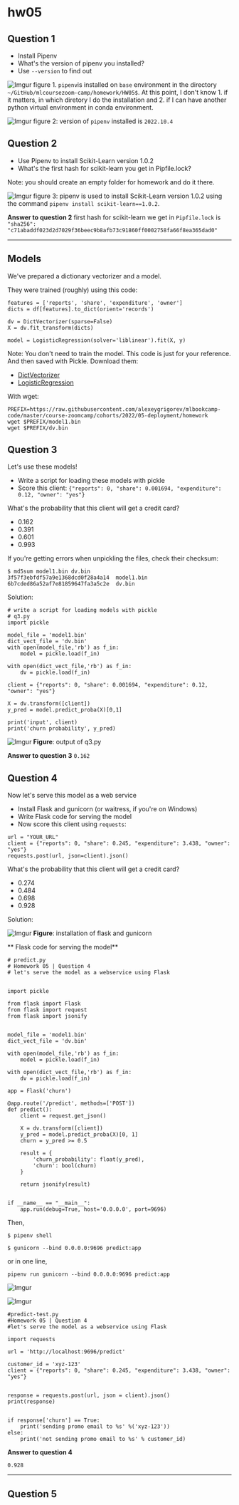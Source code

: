 # hw05

## Question 1

* Install Pipenv
* What's the version of pipenv you installed?
* Use `--version` to find out

![Imgur](https://i.imgur.com/DTRi60e.png)
figure 1. `pipenv`is installed on `base` environment in the directory `~/GitHub/mlcoursezoom-camp/homework/HW05$`. At this point, I don't know 1. if it matters, in which diretory I do the installation and 2. if I can have another python virtual environment in conda environment.

![Imgur](https://i.imgur.com/8iYJHtX.png)
 figure 2: version of `pipenv` installed is `2022.10.4`
 
## Question 2

* Use Pipenv to install Scikit-Learn version 1.0.2
* What's the first hash for scikit-learn you get in Pipfile.lock?

Note: you should create an empty folder for homework and do it there.

![Imgur](https://i.imgur.com/xRzo7jp.png)
figure 3: pipenv is used to install Scikit-Learn version 1.0.2 using the command `pipenv install scikit-learn==1.0.2`.

**Answer to question 2**
first hash for scikit-learn we get in `Pipfile.lock` is `"sha256": "c71abaddf023d2d7029f36beec9b8afb73c91860ff0002758fa66f8ea365dad0"`
***

## Models
We've prepared a dictionary vectorizer and a model.

They were trained (roughly) using this code:

```
features = ['reports', 'share', 'expenditure', 'owner']
dicts = df[features].to_dict(orient='records')

dv = DictVectorizer(sparse=False)
X = dv.fit_transform(dicts)

model = LogisticRegression(solver='liblinear').fit(X, y)
```

Note: You don't need to train the model. This code is just for your reference.
And then saved with Pickle. Download them:

* [DictVectorizer](https://github.com/alexeygrigorev/mlbookcamp-code/blob/master/course-zoomcamp/cohorts/2022/05-deployment/homework/dv.bin?raw=true)
* [LogisticRegression](https://github.com/alexeygrigorev/mlbookcamp-code/blob/master/course-zoomcamp/cohorts/2022/05-deployment/homework/model1.bin?raw=true)

With wget:
```
PREFIX=https://raw.githubusercontent.com/alexeygrigorev/mlbookcamp-code/master/course-zoomcamp/cohorts/2022/05-deployment/homework
wget $PREFIX/model1.bin
wget $PREFIX/dv.bin
```

## Question 3
Let's use these models!

* Write a script for loading these models with pickle
* Score this client:
`{"reports": 0, "share": 0.001694, "expenditure": 0.12, "owner": "yes"}`

What's the probability that this client will get a credit card?

* 0.162
* 0.391
* 0.601
* 0.993

If you're getting errors when unpickling the files, check their checksum:

```
$ md5sum model1.bin dv.bin
3f57f3ebfdf57a9e1368dcd0f28a4a14  model1.bin
6b7cded86a52af7e81859647fa3a5c2e  dv.bin
```
Solution:
```{python}
# write a script for loading models with pickle
# q3.py
import pickle

model_file = 'model1.bin' 
dict_vect_file = 'dv.bin'
with open(model_file,'rb') as f_in: 
    model = pickle.load(f_in)

with open(dict_vect_file,'rb') as f_in: 
    dv = pickle.load(f_in)

client = {"reports": 0, "share": 0.001694, "expenditure": 0.12, "owner": "yes"}

X = dv.transform([client])
y_pred = model.predict_proba(X)[0,1]

print('input', client)
print('churn probability', y_pred)

```
![Imgur](https://i.imgur.com/eajHHNE.png)
**Figure**: output of q3.py

**Answer to question 3**
`0.162`

## Question 4

Now let's serve this model as a web service

* Install Flask and gunicorn (or waitress, if you're on Windows)
* Write Flask code for serving the model
* Now score this client using `requests`:

```
url = "YOUR_URL"
client = {"reports": 0, "share": 0.245, "expenditure": 3.438, "owner": "yes"}
requests.post(url, json=client).json()
```

What's the probability that this client will get a credit card?

* 0.274
* 0.484
* 0.698
* 0.928

Solution:

![Imgur](https://i.imgur.com/0PTB9Vp.png)
**Figure**: installation of flask and gunicorn 

** Flask code for serving the model**

```{python}
# predict.py
# Homework 05 | Question 4
# let's serve the model as a webservice using Flask


import pickle

from flask import Flask
from flask import request
from flask import jsonify


model_file = 'model1.bin' 
dict_vect_file = 'dv.bin'

with open(model_file,'rb') as f_in: 
    model = pickle.load(f_in)

with open(dict_vect_file,'rb') as f_in: 
    dv = pickle.load(f_in)

app = Flask('churn')

@app.route('/predict', methods=['POST'])
def predict():
    client = request.get_json()

    X = dv.transform([client])
    y_pred = model.predict_proba(X)[0, 1]
    churn = y_pred >= 0.5

    result = {
        'churn_probability': float(y_pred),
        'churn': bool(churn)
    }

    return jsonify(result)


if __name__ == "__main__":
    app.run(debug=True, host='0.0.0.0', port=9696)

```
Then, 

`$ pipenv shell`

`$ gunicorn --bind 0.0.0.0:9696 predict:app `

or in one line,

`pipenv run gunicorn --bind 0.0.0.0:9696 predict:app`

![Imgur](https://i.imgur.com/d2XTlPJ.png)


![Imgur](https://i.imgur.com/6m3G8pu.png)

```{python}
#predict-test.py
#Homework 05 | Question 4
#let's serve the model as a webservice using Flask

import requests

url = 'http://localhost:9696/predict'

customer_id = 'xyz-123'
client = {"reports": 0, "share": 0.245, "expenditure": 3.438, "owner": "yes"}


response = requests.post(url, json = client).json() 
print(response)


if response['churn'] == True:
    print('sending promo email to %s' %('xyz-123'))
else:
    print('not sending promo email to %s' % customer_id)
```

**Answer to question 4**

`0.928`
***

## Question 5

